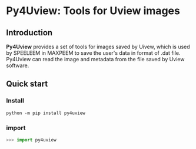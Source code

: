 # Py4Uview: Tools for Uview images

## Introduction
__Py4Uview__ provides a set of tools for images saved by Uivew, which is used by SPEELEEM in MAXPEEM to save the user's data in format of .dat file. Py4Uview can read the image and metadata from the file saved by Uview software.

## Quick start
### Install
```
python -m pip install py4uview
```
### import
``` python
>>> import py4uview
```